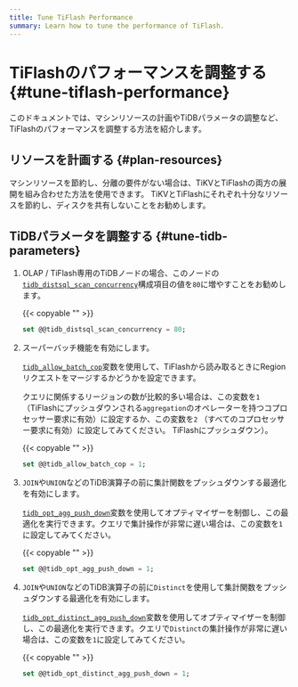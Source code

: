 ```yaml
---
title: Tune TiFlash Performance
summary: Learn how to tune the performance of TiFlash.
---
```


# TiFlashのパフォーマンスを調整する {#tune-tiflash-performance}

このドキュメントでは、マシンリソースの計画やTiDBパラメータの調整など、TiFlashのパフォーマンスを調整する方法を紹介します。

## リソースを計画する {#plan-resources}

マシンリソースを節約し、分離の要件がない場合は、TiKVとTiFlashの両方の展開を組み合わせた方法を使用できます。 TiKVとTiFlashにそれぞれ十分なリソースを節約し、ディスクを共有しないことをお勧めします。

## TiDBパラメータを調整する {#tune-tidb-parameters}

1.  OLAP / TiFlash専用のTiDBノードの場合、このノードの[`tidb_distsql_scan_concurrency`](/system-variables.md#tidb_distsql_scan_concurrency)構成項目の値を`80`に増やすことをお勧めします。

    {{< copyable "" >}}

    ```sql
    set @@tidb_distsql_scan_concurrency = 80;
    ```

2.  スーパーバッチ機能を有効にします。

    [`tidb_allow_batch_cop`](/system-variables.md#tidb_allow_batch_cop-new-in-v40)変数を使用して、TiFlashから読み取るときにRegionリクエストをマージするかどうかを設定できます。

    クエリに関係するリージョンの数が比較的多い場合は、この変数を`1` （TiFlashにプッシュダウンされる`aggregation`のオペレーターを持つコプロセッサー要求に有効）に設定するか、この変数を`2` （すべてのコプロセッサー要求に有効）に設定してみてください。 TiFlashにプッシュダウン）。

    {{< copyable "" >}}

    ```sql
    set @@tidb_allow_batch_cop = 1;
    ```

3.  `JOIN`や`UNION`などのTiDB演算子の前に集計関数をプッシュダウンする最適化を有効にします。

    [`tidb_opt_agg_push_down`](/system-variables.md#tidb_opt_agg_push_down)変数を使用してオプティマイザーを制御し、この最適化を実行できます。クエリで集計操作が非常に遅い場合は、この変数を`1`に設定してみてください。

    {{< copyable "" >}}

    ```sql
    set @@tidb_opt_agg_push_down = 1;
    ```

4.  `JOIN`や`UNION`などのTiDB演算子の前に`Distinct`を使用して集計関数をプッシュダウンする最適化を有効にします。

    [`tidb_opt_distinct_agg_push_down`](/system-variables.md#tidb_opt_distinct_agg_push_down)変数を使用してオプティマイザーを制御し、この最適化を実行できます。クエリで`Distinct`の集計操作が非常に遅い場合は、この変数を`1`に設定してみてください。

    {{< copyable "" >}}

    ```sql
    set @@tidb_opt_distinct_agg_push_down = 1;
    ```
